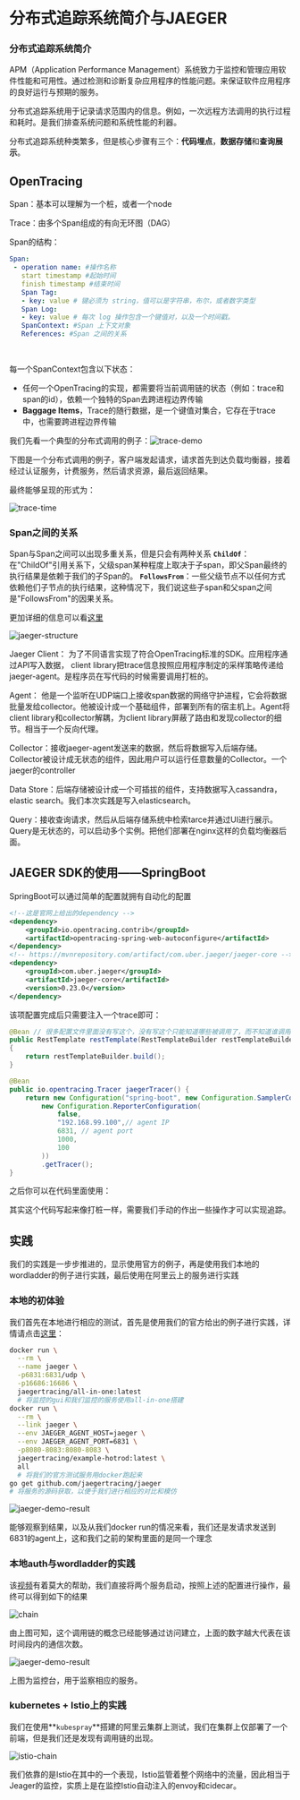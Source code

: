 # 分布式追踪系统简介与JAEGER

### 分布式追踪系统简介

APM（Application Performance Management）系统致力于监控和管理应用软件性能和可用性。通过检测和诊断复杂应用程序的性能问题。来保证软件应用程序的良好运行与预期的服务。

 分布式追踪系统用于记录请求范围内的信息。例如，一次远程方法调用的执行过程和耗时。是我们排查系统问题和系统性能的利器。

 分布式追踪系统种类繁多，但是核心步骤有三个：**代码埋点**，**数据存储**和**查询展示**。

## OpenTracing

Span：基本可以理解为一个桩，或者一个node

Trace：由多个Span组成的有向无环图（DAG）

Span的结构：

```yaml
Span:
 - operation name: #操作名称
   start timestamp #起始时间
   finish timestamp #结束时间
   Span Tag:
   - key: value # 键必须为 string，值可以是字符串，布尔，或者数字类型
   Span Log:
   - key: value # 每次 log 操作包含一个键值对，以及一个时间戳。
   SpanContext: #Span 上下文对象
   References: #Span 之间的关系
   
   
```

每一个SpanContext包含以下状态：

- 任何一个OpenTracing的实现，都需要将当前调用链的状态（例如：trace和span的id），依赖一个独特的Span去跨进程边界传输
- **Baggage Items**，Trace的随行数据，是一个键值对集合，它存在于trace中，也需要跨进程边界传输

我们先看一个典型的分布式调用的例子：![trace-demo](./images/trace-demo.png)

下图是一个分布式调用的例子，客户端发起请求，请求首先到达负载均衡器，接着经过认证服务，计费服务，然后请求资源，最后返回结果。

最终能够呈现的形式为：

![trace-time](./images/trace-time.png)

### Span之间的关系

Span与Span之间可以出现多重关系，但是只会有两种关系
**`ChildOf`**：在"ChildOf"引用关系下，父级span某种程度上取决于子span，即父Span最终的执行结果是依赖于我们的子Span的。
**`FollowsFrom`**：一些父级节点不以任何方式依赖他们子节点的执行结果，这种情况下，我们说这些子span和父span之间是"FollowsFrom"的因果关系。

更加详细的信息可以看[这里](https://github.com/opentracing-contrib/opentracing-specification-zh)

![jaeger-structure](./images/jaeger-structure.png)

Jaeger Client： 为了不同语言实现了符合OpenTracing标准的SDK。应用程序通过API写入数据， client library把trace信息按照应用程序制定的采样策略传递给jaeger-agent。是程序员在写代码的时候需要调用打桩的。

Agent： 他是一个监听在UDP端口上接收span数据的网络守护进程，它会将数据批量发给collector。他被设计成一个基础组件，部署到所有的宿主机上。Agent将client library和collector解耦，为client library屏蔽了路由和发现collector的细节。相当于一个反向代理。

Collector：接收jaeger-agent发送来的数据，然后将数据写入后端存储。Collector被设计成无状态的组件，因此用户可以运行任意数量的Collector。一个jaeger的controller

Data Store：后端存储被设计成一个可插拔的组件，支持数据写入cassandra， elastic search。我们本次实践是写入elasticsearch。

Query：接收查询请求，然后从后端存储系统中检索tarce并通过UI进行展示。Query是无状态的，可以启动多个实例。把他们部署在nginx这样的负载均衡器后面。

## JAEGER SDK的使用——SpringBoot

SpringBoot可以通过简单的配置就拥有自动化的配置

```xml
<!--这是官网上给出的dependency -->
<dependency>
    <groupId>io.opentracing.contrib</groupId>
    <artifactId>opentracing-spring-web-autoconfigure</artifactId>
</dependency>
<!-- https://mvnrepository.com/artifact/com.uber.jaeger/jaeger-core -->
<dependency>
	<groupId>com.uber.jaeger</groupId>
	<artifactId>jaeger-core</artifactId>
	<version>0.23.0</version>
</dependency>
```

该项配置完成后只需要注入一个trace即可：

```java
@Bean // 很多配置文件里面没有写这个，没有写这个只能知道哪些被调用了，而不知道谁调用了谁，则形成不了我们的调用链。
public RestTemplate restTemplate(RestTemplateBuilder restTemplateBuilder)
{
	return restTemplateBuilder.build();
}

@Bean
public io.opentracing.Tracer jaegerTracer() {
    return new Configuration("spring-boot", new Configuration.SamplerConfiguration(ProbabilisticSampler.TYPE, 1),
        new Configuration.ReporterConfiguration(
            false,
			"192.168.99.100",// agent IP
			6831, // agent port
			1000,
			100
        ))
        .getTracer();
}
```

之后你可以在代码里面使用：

其实这个代码写起来像打桩一样，需要我们手动的作出一些操作才可以实现追踪。

## 实践

我们的实践是一步步推进的，显示使用官方的例子，再是使用我们本地的wordladder的例子进行实践，最后使用在阿里云上的服务进行实践

### 本地的初体验

我们首先在本地进行相应的测试，首先是使用我们的官方给出的例子进行实践，详情请点击[这里](https://github.com/jaegertracing/jaeger/tree/master/examples/hotrod)：

```bash
docker run \
  --rm \
  --name jaeger \
  -p6831:6831/udp \
  -p16686:16686 \
  jaegertracing/all-in-one:latest
  # 将监控的gui和我们监控的服务使用all-in-one搭建
docker run \
  --rm \
  --link jaeger \
  --env JAEGER_AGENT_HOST=jaeger \
  --env JAEGER_AGENT_PORT=6831 \
  -p8080-8083:8080-8083 \
  jaegertracing/example-hotrod:latest \
  all
  # 将我们的官方测试服务用docker跑起来
go get github.com/jaegertracing/jaeger
# 将服务的源码获取，以便于我们进行相应的对比和模仿
```

![jaeger-demo-result](./images/jaeger-demo-result.png)

能够观察到结果，以及从我们docker run的情况来看，我们还是发请求发送到6831的agent上，这和我们之前的架构里面的是同一个理念

### 本地auth与wordladder的实践

该[视频](https://www.youtube.com/watch?v=RvCcWltMY7U)有着莫大的帮助，我们直接将两个服务启动，按照上述的配置进行操作，最终可以得到如下的结果

![chain](./chain.png)

由上图可知，这个调用链的概念已经能够通过访问建立，上面的数字越大代表在该时间段内的通信次数。

![jaeger-demo-result](./images/jaeger-demo-result.png)

上图为监控台，用于监察相应的服务。

### kubernetes + Istio上的实践

我们在使用**`kubespray`**搭建的阿里云集群上测试，我们在集群上仅部署了一个前端，但是我们还是发现有调用链的出现。

![istio-chain](./images/istio-chain.png)

我们依靠的是Istio在其中的一个表现，Istio监管着整个网络中的流量，因此相当于Jeager的监控，实质上是在监控Istio自动注入的envoy和cidecar。